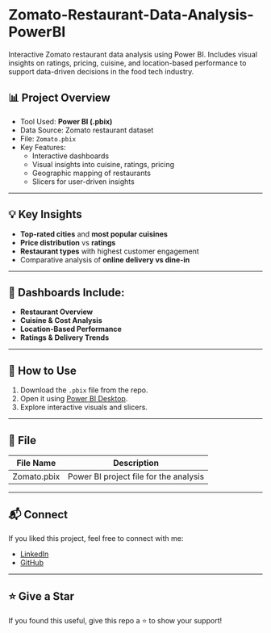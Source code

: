 # Zomato-Restaurant-Data-Analysis-PowerBI
Interactive Zomato restaurant data analysis using Power BI. Includes visual insights on ratings, pricing, cuisine, and location-based performance to support data-driven decisions in the food tech industry.

## 📊 Project Overview

- Tool Used: **Power BI (.pbix)**
- Data Source: Zomato restaurant dataset
- File: `Zomato.pbix`
- Key Features:
  - Interactive dashboards
  - Visual insights into cuisine, ratings, pricing
  - Geographic mapping of restaurants
  - Slicers for user-driven insights

---

## 💡 Key Insights

- **Top-rated cities** and **most popular cuisines**
- **Price distribution** vs **ratings**
- **Restaurant types** with highest customer engagement
- Comparative analysis of **online delivery vs dine-in**

---

## 📌 Dashboards Include:

- **Restaurant Overview**
- **Cuisine & Cost Analysis**
- **Location-Based Performance**
- **Ratings & Delivery Trends**

---

## 🚀 How to Use

1. Download the `.pbix` file from the repo.
2. Open it using [Power BI Desktop](https://powerbi.microsoft.com/desktop).
3. Explore interactive visuals and slicers.

---

## 📁 File

| File Name      | Description                          |
|----------------|--------------------------------------|
| Zomato.pbix    | Power BI project file for the analysis |

---

## 📬 Connect

If you liked this project, feel free to connect with me:

- [LinkedIn](https://www.linkedin.com/in/gaurav1608/)
- [GitHub](https://github.com/GauravRathor16)

---

## ⭐ Give a Star

If you found this useful, give this repo a ⭐ to show your support!
